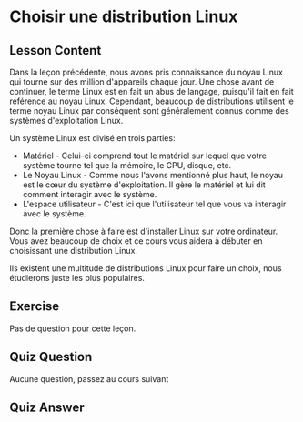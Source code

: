 # Choisir une distribution Linux

## Lesson Content

Dans la leçon précédente, nous avons pris connaissance du noyau Linux qui tourne sur des million d'appareils chaque jour. Une chose avant de continuer, le terme Linux est en fait un abus de langage, puisqu'il fait en fait référence au noyau Linux. Cependant, beaucoup de distributions utilisent le terme noyau Linux par conséquent sont généralement connus comme des systèmes d'exploitation Linux. 

Un système Linux est divisé en trois parties:

<ul>
<li>Matériel - Celui-ci comprend tout le matériel sur lequel que votre système tourne tel que la mémoire, le CPU, disque, etc.</li>
<li>Le Noyau Linux - Comme nous l'avons mentionné plus haut, le noyau est le cœur du système d'exploitation. Il gère le matériel et lui dit comment interagir avec le système.</li>
<li>L'espace utilisateur - C'est ici que l'utilisateur tel que vous va interagir avec le système.</li>
</ul>

Donc la première chose à faire est d'installer Linux sur votre ordinateur. Vous avez beaucoup de choix et ce cours vous aidera à débuter en choisissant une distribution Linux. 

Ils existent une multitude de distributions Linux pour faire un choix, nous étudierons juste les plus populaires.


## Exercise

Pas de question pour cette leçon.

## Quiz Question

Aucune question, passez au cours suivant

## Quiz Answer
